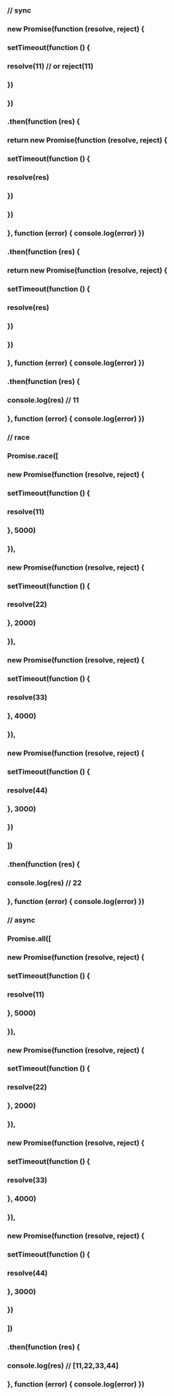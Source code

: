 ### // sync
### new Promise(function (resolve, reject) {
###   setTimeout(function () {
###     resolve(11) // or reject(11)
###   })
### })
### .then(function (res) {
###   return new Promise(function (resolve, reject) {
###     setTimeout(function () {
###       resolve(res)
###     })
###   })
### }, function (error) { console.log(error) })
### .then(function (res) {
###   return new Promise(function (resolve, reject) {
###     setTimeout(function () {
###       resolve(res)
###     })
###   })
### }, function (error) { console.log(error) })
### .then(function (res) {
###   console.log(res) // 11
### }, function (error) { console.log(error) })
### 
### // race
### Promise.race([
###   new Promise(function (resolve, reject) {
###     setTimeout(function () {
###       resolve(11)
###     }, 5000)
###   }),
###   new Promise(function (resolve, reject) {
###     setTimeout(function () {
###       resolve(22)
###     }, 2000)
###   }),
###   new Promise(function (resolve, reject) {
###     setTimeout(function () {
###       resolve(33)
###     }, 4000)
###   }),
###   new Promise(function (resolve, reject) {
###     setTimeout(function () {
###       resolve(44)
###     }, 3000)
###   })
### ])
### .then(function (res) {
###   console.log(res) // 22
### }, function (error) { console.log(error) })
### 
### // async
### Promise.all([
###  new Promise(function (resolve, reject) {
###     setTimeout(function () {
###       resolve(11)
###     }, 5000)
###   }),
###   new Promise(function (resolve, reject) {
###     setTimeout(function () {
###       resolve(22)
###     }, 2000)
###   }),
###   new Promise(function (resolve, reject) {
###     setTimeout(function () {
###       resolve(33)
###     }, 4000)
###   }),
###   new Promise(function (resolve, reject) {
###     setTimeout(function () {
###       resolve(44)
###     }, 3000)
###   })
### ])
### .then(function (res) {
###   console.log(res) // [11,22,33,44]
### }, function (error) { console.log(error) })
### 